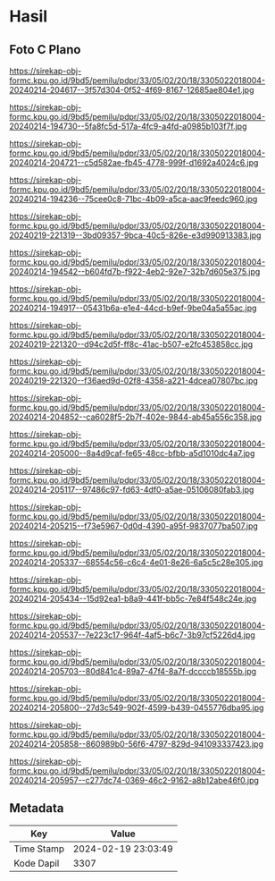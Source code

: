 # Hasil

## Foto C Plano

https://sirekap-obj-formc.kpu.go.id/9bd5/pemilu/pdpr/33/05/02/20/18/3305022018004-20240214-204617--3f57d304-0f52-4f69-8167-12685ae804e1.jpg

https://sirekap-obj-formc.kpu.go.id/9bd5/pemilu/pdpr/33/05/02/20/18/3305022018004-20240214-194730--5fa8fc5d-517a-4fc9-a4fd-a0985b103f7f.jpg

https://sirekap-obj-formc.kpu.go.id/9bd5/pemilu/pdpr/33/05/02/20/18/3305022018004-20240214-204721--c5d582ae-fb45-4778-999f-d1692a4024c6.jpg

https://sirekap-obj-formc.kpu.go.id/9bd5/pemilu/pdpr/33/05/02/20/18/3305022018004-20240214-194236--75cee0c8-71bc-4b09-a5ca-aac9feedc960.jpg

https://sirekap-obj-formc.kpu.go.id/9bd5/pemilu/pdpr/33/05/02/20/18/3305022018004-20240219-221319--3bd09357-9bca-40c5-826e-e3d990913383.jpg

https://sirekap-obj-formc.kpu.go.id/9bd5/pemilu/pdpr/33/05/02/20/18/3305022018004-20240214-194542--b604fd7b-f922-4eb2-92e7-32b7d605e375.jpg

https://sirekap-obj-formc.kpu.go.id/9bd5/pemilu/pdpr/33/05/02/20/18/3305022018004-20240214-194917--05431b6a-e1e4-44cd-b9ef-9be04a5a55ac.jpg

https://sirekap-obj-formc.kpu.go.id/9bd5/pemilu/pdpr/33/05/02/20/18/3305022018004-20240219-221320--d94c2d5f-ff8c-41ac-b507-e2fc453858cc.jpg

https://sirekap-obj-formc.kpu.go.id/9bd5/pemilu/pdpr/33/05/02/20/18/3305022018004-20240219-221320--f36aed9d-02f8-4358-a221-4dcea07807bc.jpg

https://sirekap-obj-formc.kpu.go.id/9bd5/pemilu/pdpr/33/05/02/20/18/3305022018004-20240214-204852--ca6028f5-2b7f-402e-9844-ab45a556c358.jpg

https://sirekap-obj-formc.kpu.go.id/9bd5/pemilu/pdpr/33/05/02/20/18/3305022018004-20240214-205000--8a4d9caf-fe65-48cc-bfbb-a5d1010dc4a7.jpg

https://sirekap-obj-formc.kpu.go.id/9bd5/pemilu/pdpr/33/05/02/20/18/3305022018004-20240214-205117--97486c97-fd63-4df0-a5ae-05106080fab3.jpg

https://sirekap-obj-formc.kpu.go.id/9bd5/pemilu/pdpr/33/05/02/20/18/3305022018004-20240214-205215--f73e5967-0d0d-4390-a95f-9837077ba507.jpg

https://sirekap-obj-formc.kpu.go.id/9bd5/pemilu/pdpr/33/05/02/20/18/3305022018004-20240214-205337--68554c56-c6c4-4e01-8e26-6a5c5c28e305.jpg

https://sirekap-obj-formc.kpu.go.id/9bd5/pemilu/pdpr/33/05/02/20/18/3305022018004-20240214-205434--15d92ea1-b8a9-441f-bb5c-7e84f548c24e.jpg

https://sirekap-obj-formc.kpu.go.id/9bd5/pemilu/pdpr/33/05/02/20/18/3305022018004-20240214-205537--7e223c17-964f-4af5-b6c7-3b97cf5226d4.jpg

https://sirekap-obj-formc.kpu.go.id/9bd5/pemilu/pdpr/33/05/02/20/18/3305022018004-20240214-205703--80d841c4-89a7-47f4-8a7f-dccccb18555b.jpg

https://sirekap-obj-formc.kpu.go.id/9bd5/pemilu/pdpr/33/05/02/20/18/3305022018004-20240214-205800--27d3c549-902f-4599-b439-0455776dba95.jpg

https://sirekap-obj-formc.kpu.go.id/9bd5/pemilu/pdpr/33/05/02/20/18/3305022018004-20240214-205858--860989b0-56f6-4797-829d-941093337423.jpg

https://sirekap-obj-formc.kpu.go.id/9bd5/pemilu/pdpr/33/05/02/20/18/3305022018004-20240214-205957--c277dc74-0369-46c2-9162-a8b12abe46f0.jpg


## Metadata

| Key        | Value               |
| ---------- | ------------------- |
| Time Stamp | 2024-02-19 23:03:49 |
| Kode Dapil | 3307                |



